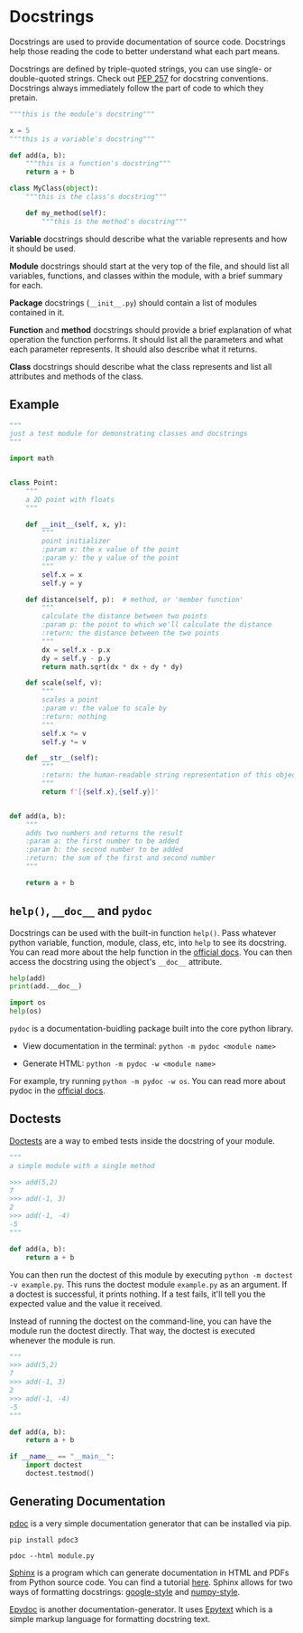 
# Docstrings

Docstrings are used to provide documentation of source code. Docstrings help those reading the code to better understand what each part means.

Docstrings are defined by triple-quoted strings, you can use single- or double-quoted strings. Check out [PEP 257](https://www.python.org/dev/peps/pep-0257/) for docstring conventions. Docstrings always immediately follow the part of code to which they pretain.

```python
"""this is the module's docstring"""

x = 5
"""this is a variable's docstring"""

def add(a, b):
    """this is a function's docstring"""
    return a + b

class MyClass(object):
    """this is the class's docstring"""

    def my_method(self):
        """this is the method's docstring"""
```

**Variable** docstrings should describe what the variable represents and how it should be used.

**Module** docstrings should start at the very top of the file, and should list all variables, functions, and classes within the module, with a brief summary for each.

**Package** docstrings (`__init__.py`) should contain a list of modules contained in it.

**Function** and **method** docstrings should provide a brief explanation of what operation the function performs. It should list all the parameters and what each parameter represents. It should also describe what it returns.

**Class** docstrings should describe what the class represents and list all attributes and methods of the class. 


## Example

```python
"""
just a test module for demonstrating classes and docstrings
"""

import math


class Point:
    """
    a 2D point with floats
    """

    def __init__(self, x, y):
        """
        point initializer
        :param x: the x value of the point
        :param y: the y value of the point
        """
        self.x = x
        self.y = y

    def distance(self, p):  # method, or 'member function'
        """
        calculate the distance between two points
        :param p: the point to which we'll calculate the distance
        :return: the distance between the two points
        """
        dx = self.x - p.x
        dy = self.y - p.y
        return math.sqrt(dx * dx + dy * dy)

    def scale(self, v):
        """
        scales a point
        :param v: the value to scale by
        :return: nothing
        """
        self.x *= v
        self.y *= v

    def __str__(self):
        """
        :return: the human-readable string representation of this object 
        """
        return f'[{self.x},{self.y}]'


def add(a, b):
    """
    adds two numbers and returns the result
    :param a: the first number to be added
    :param b: the second number to be added
    :return: the sum of the first and second number
    """

    return a + b

```


## `help()`, `__doc__` and `pydoc`

Docstrings can be used with the built-in function `help()`. Pass whatever python variable, function, module, class, etc, into `help` to see its docstring. You can read more about the help function in the [official docs](https://docs.python.org/3.6/library/functions.html#help). You can then access the docstring using the object's `__doc__` attribute.

```python
help(add)
print(add.__doc__)

import os
help(os)
```

`pydoc` is a documentation-buidling package built into the core python library.
 
 
- View documentation in the terminal:  `python -m pydoc <module name>`

- Generate HTML: `python -m pydoc -w <module name>`

For example, try running `python -m pydoc -w os`. You can read more about pydoc in the [official docs](https://docs.python.org/3.6/library/pydoc.html).

## Doctests

[Doctests](https://docs.python.org/3/library/doctest.html) are a way to embed tests inside the docstring of your module.

```python
"""
a simple module with a single method

>>> add(5,2)
7
>>> add(-1, 3)
2
>>> add(-1, -4)
-5
"""

def add(a, b):
    return a + b
```

You can then run the doctest of this module by executing `python -m doctest -v example.py`. This runs the doctest module `example.py` as an argument. If a doctest is successful, it prints nothing. If a test fails, it'll tell you the expected value and the value it received.

Instead of running the doctest on the command-line, you can have the module run the doctest directly. That way, the doctest is executed whenever the module is run.

```python
"""
>>> add(5,2)
7
>>> add(-1, 3)
2
>>> add(-1, -4)
-5
"""

def add(a, b):
    return a + b

if __name__ == "__main__":
    import doctest
    doctest.testmod()
```


## Generating Documentation

[pdoc](https://pdoc3.github.io/pdoc/) is a very simple documentation generator that can be installed via pip.

`pip install pdoc3`

`pdoc --html module.py`

[Sphinx](http://www.sphinx-doc.org/en/stable/index.html) is a program which can generate documentation in HTML and PDFs from Python source code. You can find a tutorial [here](http://www.sphinx-doc.org/en/stable/tutorial.html). Sphinx allows for two ways of formatting docstrings: [google-style](http://www.sphinx-doc.org/en/stable/ext/example_google.html) and [numpy-style](http://www.sphinx-doc.org/en/stable/ext/example_numpy.html#example-numpy).

[Epydoc](http://epydoc.sourceforge.net/) is another documentation-generator. It uses [Epytext](http://epydoc.sourceforge.net/epytextintro.html) which is a simple markup language for formatting docstring text.
